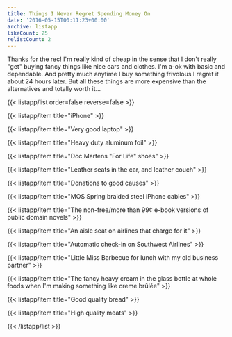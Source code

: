 ```yaml
---
title: Things I Never Regret Spending Money On
date: '2016-05-15T00:11:23+00:00'
archive: listapp
likeCount: 25
relistCount: 2
---
```


Thanks for the rec! I'm really kind of cheap in the sense that I don't really "get" buying fancy things like nice cars and clothes. I'm a-ok with basic and dependable. And pretty much anytime I buy something frivolous I regret it about 24 hours later. But all these things are more expensive than the alternatives and totally worth it...

<!--more-->

{{< listapp/list order=false reverse=false >}}

   {{< listapp/item title="iPhone" >}}

   {{< listapp/item title="Very good laptop" >}}

   {{< listapp/item title="Heavy duty aluminum foil" >}}

   {{< listapp/item title="Doc Martens \"For Life\" shoes" >}}

   {{< listapp/item title="Leather seats in the car, and leather couch" >}}

   {{< listapp/item title="Donations to good causes" >}}

   {{< listapp/item title="MOS Spring braided steel iPhone cables" >}}

   {{< listapp/item title="The non-free/more than 99¢ e-book versions of public domain novels" >}}

   {{< listapp/item title="An aisle seat on airlines that charge for it" >}}

   {{< listapp/item title="Automatic check-in on Southwest Airlines" >}}

   {{< listapp/item title="Little Miss Barbecue for lunch with my old business partner" >}}

   {{< listapp/item title="The fancy heavy cream in the glass bottle at whole foods when I'm making something like creme brûlée" >}}

   {{< listapp/item title="Good quality bread" >}}

   {{< listapp/item title="High quality meats" >}}

{{< /listapp/list >}}
